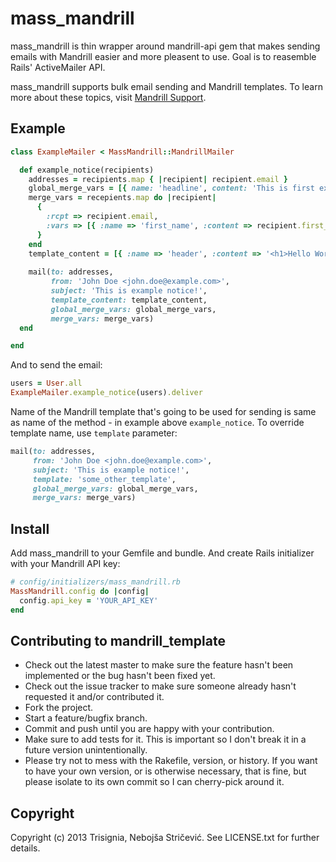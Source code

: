 mass_mandrill
=============

mass_mandrill is thin wrapper around mandrill-api gem that makes sending emails with Mandrill easier and more pleasent to use. Goal is to reasemble Rails' ActiveMailer API.

mass_mandrill supports bulk email sending and Mandrill templates. To learn more about these topics, visit [Mandrill Support](http://help.mandrill.com/home).

Example
-------

```ruby
class ExampleMailer < MassMandrill::MandrillMailer

  def example_notice(recipients)
    addresses = recipients.map { |recipient| recipient.email }
    global_merge_vars = [{ name: 'headline', content: 'This is first example notice' }]
    merge_vars = recepients.map do |recipient|
      {
        :rcpt => recipient.email,
        :vars => [{ :name => 'first_name', :content => recipient.first_name }]
      }
    end
    template_content = [{ :name => 'header', :content => '<h1>Hello World</h1>' }]
    
    mail(to: addresses,
         from: 'John Doe <john.doe@example.com>',
         subject: 'This is example notice!',
         template_content: template_content,
         global_merge_vars: global_merge_vars,
         merge_vars: merge_vars)
  end

end
```

And to send the email:

```ruby
users = User.all
ExampleMailer.example_notice(users).deliver
```

Name of the Mandrill template that's going to be used for sending is same as name of the method - in example above `example_notice`. To override template name, use `template` parameter:

```ruby
mail(to: addresses,
     from: 'John Doe <john.doe@example.com>',
     subject: 'This is example notice!',
     template: 'some_other_template',
     global_merge_vars: global_merge_vars,
     merge_vars: merge_vars)
```

Install
-------

Add mass_mandrill to your Gemfile and bundle. And create Rails initializer with
your Mandrill API key:

```ruby
# config/initializers/mass_mandrill.rb
MassMandrill.config do |config|
  config.api_key = 'YOUR_API_KEY'
end
```

Contributing to mandrill_template
---------------------------------
 
* Check out the latest master to make sure the feature hasn't been implemented or the bug hasn't been fixed yet.
* Check out the issue tracker to make sure someone already hasn't requested it and/or contributed it.
* Fork the project.
* Start a feature/bugfix branch.
* Commit and push until you are happy with your contribution.
* Make sure to add tests for it. This is important so I don't break it in a future version unintentionally.
* Please try not to mess with the Rakefile, version, or history. If you want to have your own version, or is otherwise necessary, that is fine, but please isolate to its own commit so I can cherry-pick around it.

Copyright
---------

Copyright (c) 2013 Trisignia, Nebojša Stričević. See LICENSE.txt for
further details.
